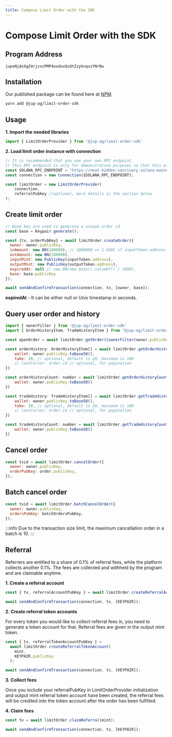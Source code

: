 ```yaml
---
title: Compose Limit Order with the SDK
---
```

# Compose Limit Order with the SDK

## Program Address

`jupoNjAxXgZ4rjzxzPMP4oxduvQsQtZzyknqvzYNrNu`

## Installation

Our published package can be found here at [NPM](https://www.npmjs.com/package/@jup-ag/limit-order-sdk).

```bash
yarn add @jup-ag/limit-order-sdk
```

## Usage

**1. Import the needed libraries**

```js
import { LimitOrderProvider } from '@jup-ag/limit-order-sdk'
```

**2.  Load limit order instance with connection**

```js
// It is recommended that you use your own RPC endpoint.
// This RPC endpoint is only for demonstration purposes so that this example will run.
const SOLANA_RPC_ENDPOINT = "https://neat-hidden-sanctuary.solana-mainnet.discover.quiknode.pro/2af5315d336f9ae920028bbb90a73b724dc1bbed/"
const connection = new Connection($SOLANA_RPC_ENDPOINT);

const limitOrder = new LimitOrderProvider(
    connection,
    referralPubKey //optional, more details in the section below
);
```

## Create limit order

```js
// Base key are used to generate a unique order id
const base = Keypair.generate();

const {tx, orderPubKey} = await limitOrder.createOrder({
  owner: owner.publicKey,
  inAmount: new BN(100000), // 1000000 => 1 USDC if inputToken.address is USDC mint
  outAmount: new BN(100000),
  inputMint: new PublicKey(inputToken.address),
  outputMint: new PublicKey(outputToken.address),
  expiredAt: null // new BN(new Date().valueOf() / 1000),
  base: base.publicKey
});

await sendAndConfirmTransaction(connection, tx, [owner, base]);
```

**expiredAt** - It can be either null or Unix timestamp in seconds.

## Query user order and history

```js
import { ownerFilter } from '@jup-ag/limit-order-sdk'
import { OrderHistoryItem, TradeHistoryItem } from "@jup-ag/limit-order-sdk";

const openOrder = await limitOrder.getOrder([ownerFilter(owner.publicKey)]);

const orderHistory: OrderHistoryItem[] = await limitOrder.getOrderHistory({
    wallet: owner.publicKey.toBase58(),
    take: 20, // optional, default is 20, maximum is 100
    // lastCursor: order.id // optional, for pagination
})

const orderHistoryCount: number = await limitOrder.getOrderHistoryCount({
    wallet: owner.publicKey.toBase58()
})

const tradeHistory: TradeHistoryItem[] = await limitOrder.getTradeHistory({
    wallet: owner.publicKey.toBase58(),
    take: 20, // optional, default is 20, maximum is 100
    // lastCursor: order.id // optional, for pagination
})

const tradeHistoryCount: number = await limitOrder.getTradeHistoryCount({
    wallet: owner.publicKey.toBase58()
})
```

## Cancel order

```js
const txid = await limitOrder.cancelOrder({
  owner: owner.publicKey,
  orderPubKey: order.publicKey,
});
```

## Batch cancel order

```js
const txid = await limitOrder.batchCancelOrder({
  owner: owner.publicKey,
  ordersPubKey: batchOrdersPubKey,
});
```

:::info
Due to the transaction size limit, the maximum cancellation order in a batch is 10.
:::

## Referral

Referrers are entitled to a share of 0.1% of referral fees, while the platform collects another 0.1%. The fees are collected and withheld by the program and are claimable anytime.

**1.  Create a referral account**

```js
const { tx, referralAccountPubKey } = await limitOrder.createReferralAccount();

await sendAndConfirmTransaction(connection, tx, [KEYPAIR]);
```

**2.  Create referral token accounts**

For every token you would like to collect referral fees in, you need to generate a token account for that. Referral fees are given in the output mint token.

```js
const { tx, referralTokenAccountPubKey } =
  await limitOrder.createReferralTokenAccount(
    mint,
    KEYPAIR.publicKey
  );

await sendAndConfirmTransaction(connection, tx, [KEYPAIR]);
```

**3.  Collect fees**

Once you include your referralPubKey in LimitOrderProvider initialization and output mint referral token account have been created, the referral fees will be credited into the token account after the order has been fulfilled.

**4.  Claim fees**

```js
const tx = await limitOrder.claimReferral(mint);

await sendAndConfirmTransaction(connection, tx, [KEYPAIR]);
```